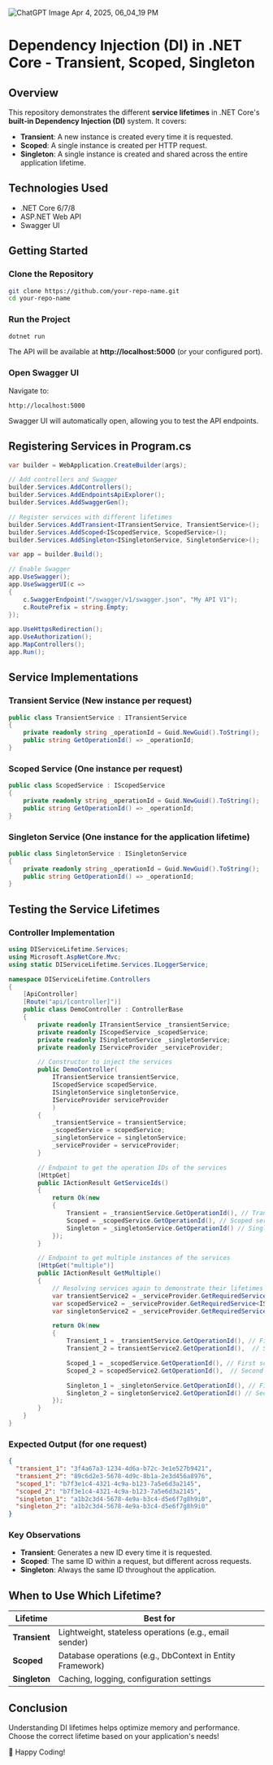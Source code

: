 
![ChatGPT Image Apr 4, 2025, 06_04_19 PM](https://github.com/user-attachments/assets/b616a27c-bef5-4635-bb78-7c0db195a1f1)


# **Dependency Injection (DI) in .NET Core - Transient, Scoped, Singleton**

## **Overview**
This repository demonstrates the different **service lifetimes** in .NET Core's **built-in Dependency Injection (DI)** system. It covers:

- **Transient**: A new instance is created every time it is requested.
- **Scoped**: A single instance is created per HTTP request.
- **Singleton**: A single instance is created and shared across the entire application lifetime.

## **Technologies Used**
- .NET Core 6/7/8
- ASP.NET Web API
- Swagger UI

## **Getting Started**
### **Clone the Repository**
```sh
git clone https://github.com/your-repo-name.git
cd your-repo-name
```

### **Run the Project**
```sh
dotnet run
```
The API will be available at **http://localhost:5000** (or your configured port).

### **Open Swagger UI**
Navigate to:
```
http://localhost:5000
```
Swagger UI will automatically open, allowing you to test the API endpoints.

## **Registering Services in Program.cs**
```csharp
var builder = WebApplication.CreateBuilder(args);

// Add controllers and Swagger
builder.Services.AddControllers();
builder.Services.AddEndpointsApiExplorer();
builder.Services.AddSwaggerGen();

// Register services with different lifetimes
builder.Services.AddTransient<ITransientService, TransientService>();
builder.Services.AddScoped<IScopedService, ScopedService>();
builder.Services.AddSingleton<ISingletonService, SingletonService>();

var app = builder.Build();

// Enable Swagger
app.UseSwagger();
app.UseSwaggerUI(c =>
{
    c.SwaggerEndpoint("/swagger/v1/swagger.json", "My API V1");
    c.RoutePrefix = string.Empty;
});

app.UseHttpsRedirection();
app.UseAuthorization();
app.MapControllers();
app.Run();
```

## **Service Implementations**

### **Transient Service** (New instance per request)
```csharp
public class TransientService : ITransientService
{
    private readonly string _operationId = Guid.NewGuid().ToString();
    public string GetOperationId() => _operationId;
}
```

### **Scoped Service** (One instance per request)
```csharp
public class ScopedService : IScopedService
{
    private readonly string _operationId = Guid.NewGuid().ToString();
    public string GetOperationId() => _operationId;
}
```

### **Singleton Service** (One instance for the application lifetime)
```csharp
public class SingletonService : ISingletonService
{
    private readonly string _operationId = Guid.NewGuid().ToString();
    public string GetOperationId() => _operationId;
}
```

## **Testing the Service Lifetimes**
### **Controller Implementation**
```csharp
using DIServiceLifetime.Services;
using Microsoft.AspNetCore.Mvc;
using static DIServiceLifetime.Services.ILoggerService;

namespace DIServiceLifetime.Controllers
{
    [ApiController]
    [Route("api/[controller]")]
    public class DemoController : ControllerBase
    {
        private readonly ITransientService _transientService;
        private readonly IScopedService _scopedService;
        private readonly ISingletonService _singletonService;
        private readonly IServiceProvider _serviceProvider;

        // Constructor to inject the services
        public DemoController(
            ITransientService transientService,
            IScopedService scopedService,
            ISingletonService singletonService,
            IServiceProvider serviceProvider
            )
        {
            _transientService = transientService;
            _scopedService = scopedService;
            _singletonService = singletonService;
            _serviceProvider = serviceProvider;
        }

        // Endpoint to get the operation IDs of the services
        [HttpGet]
        public IActionResult GetServiceIds()
        {
            return Ok(new
            {
                Transient = _transientService.GetOperationId(), // Transient service ID
                Scoped = _scopedService.GetOperationId(), // Scoped service ID
                Singleton = _singletonService.GetOperationId() // Singleton service ID
            });
        }

        // Endpoint to get multiple instances of the services
        [HttpGet("multiple")]
        public IActionResult GetMultiple()
        {
            // Resolving services again to demonstrate their lifetimes
            var transientService2 = _serviceProvider.GetRequiredService<ITransientService>();
            var scopedService2 = _serviceProvider.GetRequiredService<IScopedService>();
            var singletonService2 = _serviceProvider.GetRequiredService<ISingletonService>();

            return Ok(new
            {
                Transient_1 = _transientService.GetOperationId(), // First transient service ID
                Transient_2 = transientService2.GetOperationId(),  // Second transient service ID (should be different)

                Scoped_1 = _scopedService.GetOperationId(), // First scoped service ID
                Scoped_2 = scopedService2.GetOperationId(),  // Second scoped service ID (should be same)

                Singleton_1 = _singletonService.GetOperationId(), // First singleton service ID
                Singleton_2 = singletonService2.GetOperationId() // Second singleton service ID (should be same)
            });
        }
    }
}

```

### **Expected Output (for one request)**
```json
{
  "transient_1": "3f4a67a3-1234-4d6a-b72c-3e1e527b9421",
  "transient_2": "89c6d2e3-5678-4d9c-8b1a-2e3d456a8976",
  "scoped_1": "b7f3e1c4-4321-4c9a-b123-7a5e6d3a2145",
  "scoped_2": "b7f3e1c4-4321-4c9a-b123-7a5e6d3a2145",
  "singleton_1": "a1b2c3d4-5678-4e9a-b3c4-d5e6f7g8h9i0",
  "singleton_2": "a1b2c3d4-5678-4e9a-b3c4-d5e6f7g8h9i0"
}
```

### **Key Observations**
- **Transient**: Generates a new ID every time it is requested.
- **Scoped**: The same ID within a request, but different across requests.
- **Singleton**: Always the same ID throughout the application.

## **When to Use Which Lifetime?**
| Lifetime    | Best for |
|------------|----------|
| **Transient** | Lightweight, stateless operations (e.g., email sender) |
| **Scoped** | Database operations (e.g., DbContext in Entity Framework) |
| **Singleton** | Caching, logging, configuration settings |

## **Conclusion**
Understanding DI lifetimes helps optimize memory and performance. Choose the correct lifetime based on your application's needs!


🚀 Happy Coding!
